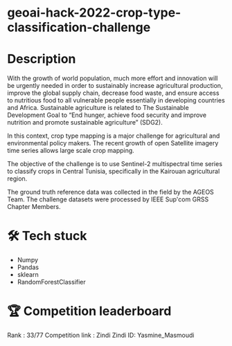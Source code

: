 # geoai-hack-2022-crop-type-classification-challenge

# Description

With the growth of world population, much more effort and innovation will be urgently needed in order to sustainably increase agricultural production, improve the global supply chain, decrease food waste, and ensure access to nutritious food to all vulnerable people essentially in developing countries and Africa. Sustainable agriculture is related to The Sustainable Development Goal to “End hunger, achieve food security and improve nutrition and promote sustainable agriculture” (SDG2).

In this context, crop type mapping is a major challenge for agricultural and environmental policy makers. The recent growth of open Satellite imagery time series allows large scale crop mapping.

The objective of the challenge is to use Sentinel-2 multispectral time series to classify crops in Central Tunisia, specifically in the Kairouan agricultural region.

The ground truth reference data was collected in the field by the AGEOS Team. The challenge datasets were processed by IEEE Sup'com GRSS Chapter Members.

# 🛠 Tech stuck

+ Numpy
+ Pandas
+ sklearn
+ RandomForestClassifier

# 🏆 Competition leaderboard

Rank : 33/77 
Competition link : Zindi
Zindi ID: Yasmine_Masmoudi
